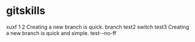 # gitskills
xuxf
1
2
Creating a new branch is quick.
branch test2
switch test3
Creating a new branch is quick and simple.
test--no-ff
